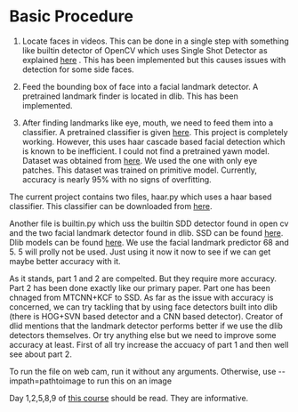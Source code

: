 # Basic Procedure
1. Locate faces in videos. This can be done in a single step
with something like builtin detector of OpenCV which uses Single Shot Detector as explained [here](https://www.pyimagesearch.com/2018/02/26/face-detection-with-opencv-and-deep-learning/) . This has
been implemented but this causes issues with detection for some side faces.

2. Feed the bounding box of face into a facial landmark detector. A pretrained landmark finder is located in dlib. This has been implemented.

3. After finding landmarks like eye, mouth, we need to feed them into a classifier. A pretrained classifier is given [here](https://data-flair.training/blogs/python-project-driver-drowsiness-detection-system/). This project is completely working. However, this uses haar cascade based facial detection which is known to be inefficient. I could not find a pretrained yawn model. Dataset was obtained from [here](http://parnec.nuaa.edu.cn/xtan/data/ClosedEyeDatabases.html). We used the one with only eye patches. This dataset was trained on primitive model. Currently, accuracy is nearly 95% with no signs of overfitting. 

The current project contains two files, haar.py which uses a haar based classifier. This classifier can be downloaded from [here](https://data-flair.training/blogs/python-project-driver-drowsiness-detection-system/).

Another file is builtin.py which uss the builtin SDD detector found in open cv and the two facial landmark detector found in dlib. SSD can be found [here](https://www.pyimagesearch.com/2018/02/26/face-detection-with-opencv-and-deep-learning/). Dlib models can be found [here](https://github.com/davisking/dlib-models). We use the facial landmark predictor 68 and 5. 5 will prolly not be used. 
Just using it now it now to see if we can get maybe better accuracy with it.

As it stands, part 1 and 2 are compelted. But they require more accuracy. Part 2 has been done exactly
like our primary paper. Part one has been chnaged from MTCNN+KCF to SSD. 
As far as the issue with accuracy is concerned, we can try tackling that by using face detectors 
built into dlib (there is HOG+SVN based detector and a CNN based detector). Creator of dlid mentions
that the landmark detector performs better if we use the dlib detectors themselves. Or try anything
else but we need to improve some accuracy at least. First of all try increase the accuacy of part 1
and then well see about part 2.

To run the file on web cam, run it without any arguments. Otherwise, use --impath=pathtoimage to run this on an image

Day 1,2,5,8,9 of [this course](https://github.com/dloperab/PyImageSearch-CV-DL-CrashCourse) should be read. They are informative.



